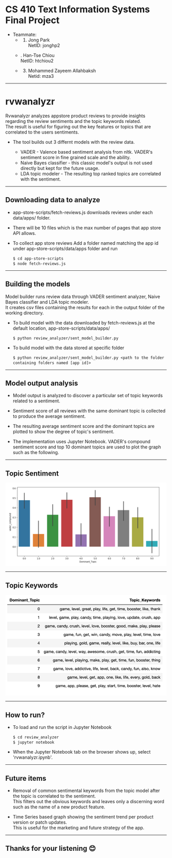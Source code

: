 # CS 410 Text Information Systems Final Project

* Teammate:
    - 1. Jong Park  
    NetID: jonghp2   
    
    - . Han-Tse Chiou  
    NetID: htchiou2  
    
    - 3. Mohammed Zayeem Allahbaksh  
    Netid: mza3  


---
# rvwanalyzr
Rvwanalyzr analyzes appstore product reviews to provide insights regarding the review sentiments and the topic keywords related.  
The result is useful for figuring out the key features or topics that are correlated to the users sentiments. 

* The tool builds out 3 differnt models with the review data.  

    * VADER - Valence based sentiment analysis from nltk. VADER's sentiment score in fine grained scale and the ability.     
    * Naive Bayes classifier - this classic model's output is not used directly but kept for the future usage.  
    * LDA topic modeler - The resulting top ranked topics are correlated with the sentiment.  
    
---
## Downloading data to analyze
* app-store-scripts/fetch-reviews.js downloads reviews under each data/apps/<app id> folder.  
* There will be 10 files which is the max number of pages that app store API allows.  

* To collect app store reviews
  Add a folder named matching the app id under app-store-scripts/data/apps folder and run
 
  ```
  $ cd app-store-scripts
  $ node fetch-reviews.js
  ```
 
---
## Building the models
Model builder runs review data through VADER sentiment analyzer, Naive Bayes classifier and LDA topic modeler.  
It creates csv files containing the results for each in the output folder of the working directory.

* To build model with the data downloaded by fetch-reviews.js at the default location, app-store-scripts/data/apps/
  ```
  $ python review_analyzer/sent_model_builder.py
  ```
* To build model with the data stored at specific folder
  ```
  $ python review_analyzer/sent_model_builder.py <path to the folder containing folders named [app id]>
  ```
---
## Model output analysis 

* Model output is analyzed to discover a particular set of topic keywords related to a sentiment.  

* Sentiment score of all reviews with the same dominant topic is collected to produce the average sentiment.
  
* The resulting average sentiment score and the dominant topics are plotted to show the degree of topic's sentiment. 
  
* The implementation uses Jupyter Notebook. VADER's compound sentiment score and top 10 dominant topics are used to plot the graph such as the following.

---
## Topic Sentiment

  <img src ="images/topic_sentiment.png" />

---
## Topic Keywords

  <img src ="images/topic_keywords.png" />

---

## How to run?

* To load and run the script in Jupyter Notebook
  ```
  $ cd review_analyzer
  $ jupyter notebook
  ```
* When the Jupyter Notebook tab on the browser shows up, select 'rvwanalyzr.ipynb'.

---
## Future items

* Removal of common sentimental keywords from the topic model after the topic is correlated to the sentiment.  
This filters out the obvious keywords and leaves only a discerning word such as the name of a new product feature.  

* Time Series based graph showing the sentiment trend per product version or patch updates.  
This is useful for the marketing and future strategy of the app.  

---
## Thanks for your listening 😊